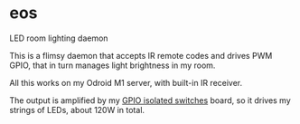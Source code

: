 # eos

LED room lighting daemon

This is a flimsy daemon that accepts IR remote codes and drives PWM GPIO, that in turn manages light brightness in my room.

All this works on my Odroid M1 server, with built-in IR receiver. 

The output is amplified by my [GPIO isolated switches](https://github.com/tomek-szczesny/gpio_isolated_switches) board, so it drives my strings of LEDs, about 120W in total.
